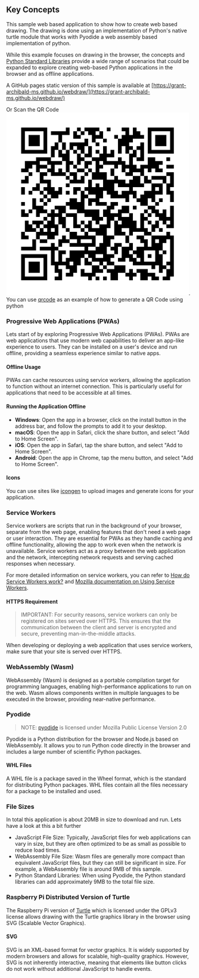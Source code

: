 ## Key Concepts

This sample web based application to show how to create web based drawing.  The drawing is done using an implementation of Python's native turtle module that works with Pyodide a web assembly based implementation of python.

While this example focuses on drawing in the browser, the concepts and [Python Standard Libraries](https://pyodide.org/en/stable/usage/packages-in-pyodide.html) provide a wide range of scenarios that could be expanded to explore creating web-based Python applications in the browser and as offline applications.

A GitHub pages static version of this sample is available at [https://grant-archibald-ms.github.io/webdraw/](https://grant-archibald-ms.github.io/webdraw/)

Or Scan the QR Code ![Scan Code](./qrcode.png). You can use [qrcode](./qrcode/README.md) as an example of how to generate a QR Code using python

### Progressive Web Applications (PWAs)

Lets start of by exploring Progressive Web Applications (PWAs). PWAs are web applications that use modern web capabilities to deliver an app-like experience to users. They can be installed on a user's device and run offline, providing a seamless experience similar to native apps.

#### Offline Usage

PWAs can cache resources using service workers, allowing the application to function without an internet connection. This is particularly useful for applications that need to be accessible at all times.

#### Running the Application Offline

- **Windows**: Open the app in a browser, click on the install button in the address bar, and follow the prompts to add it to your desktop.
- **macOS**: Open the app in Safari, click the share button, and select "Add to Home Screen".
- **iOS**: Open the app in Safari, tap the share button, and select "Add to Home Screen".
- **Android**: Open the app in Chrome, tap the menu button, and select "Add to Home Screen".

#### Icons

You can use sites like [icongen](https://cthedot.de/icongen/) to upload images and generate icons for your application.

### Service Workers

Service workers are scripts that run in the background of your browser, separate from the web page, enabling features that don't need a web page or user interaction. They are essential for PWAs as they handle caching and offline functionality, allowing the app to work even when the network is unavailable. Service workers act as a proxy between the web application and the network, intercepting network requests and serving cached responses when necessary.

For more detailed information on service workers, you can refer to [How do Service Workers work?](https://microsoft.github.io/win-student-devs/#/30DaysOfPWA/core-concepts/04?id=how-do-service-workers-work) and [Mozilla documentation on Using Service Workers](https://developer.mozilla.org/en-US/docs/Web/API/Service_Worker_API/Using_Service_Workers).

#### HTTPS Requirement

> IMPORTANT: For security reasons, service workers can only be registered on sites served over HTTPS. This ensures that the communication between the client and server is encrypted and secure, preventing man-in-the-middle attacks.

When developing or deploying a web application that uses service workers, make sure that your site is served over HTTPS.

### WebAssembly (Wasm)

WebAssembly (Wasm) is designed as a portable compilation target for programming languages, enabling high-performance applications to run on the web. Wasm allows components written in multiple languages to be executed in the browser, providing near-native performance.

### Pyodide

> NOTE: [pyodide](https://github.com/pyodide/pyodide/blob/main/LICENSE) is licensed under Mozilla Public License Version 2.0

Pyodide is a Python distribution for the browser and Node.js based on WebAssembly. It allows you to run Python code directly in the browser and includes a large number of scientific Python packages.

#### WHL Files
A WHL file is a package saved in the Wheel format, which is the standard for distributing Python packages. WHL files contain all the files necessary for a package to be installed and used.

### File Sizes

In total this application is about 20MB in size to download and run. Lets have a look at this a bit further

- JavaScript File Size: Typically, JavaScript files for web applications can vary in size, but they are often optimized to be as small as possible to reduce load times.
- WebAssembly File Size: Wasm files are generally more compact than equivalent JavaScript files, but they can still be significant in size. For example, a WebAssembly file is around 9MB of this sample.
- Python Standard Libraries: When using Pyodide, the Python standard libraries can add approximately 9MB to the total file size.

### Raspberry Pi Distributed Version of Turtle

The Raspberry Pi version of [Turtle](https://github.com/RaspberryPiFoundation/turtle) which is licensed under the GPLv3 license allows drawing with the Turtle graphics library in the browser using SVG (Scalable Vector Graphics).

#### SVG

SVG is an XML-based format for vector graphics. It is widely supported by modern browsers and allows for scalable, high-quality graphics. However, SVG is not inherently interactive, meaning that elements like button clicks do not work without additional JavaScript to handle events.
